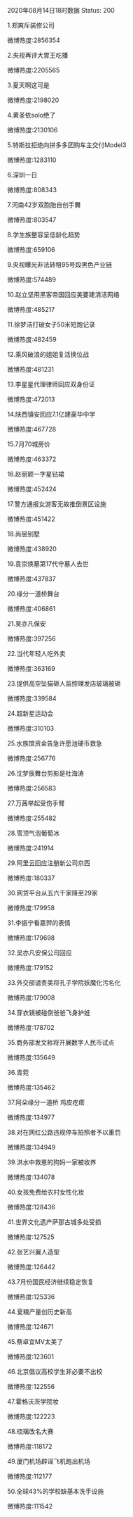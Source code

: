 2020年08月14日18时数据
Status: 200

1.郑爽斥装修公司

微博热度:2856354

2.央视再评大胃王吃播

微博热度:2205565

3.夏天啊这可是

微博热度:2198020

4.黄圣依solo绝了

微博热度:2130106

5.特斯拉拒绝向拼多多团购车主交付Model3

微博热度:1283110

6.深圳一日

微博热度:808343

7.河南42岁双胞胎自创手舞

微博热度:803547

8.学生族整容呈低龄化趋势

微博热度:659106

9.央视曝光非法转租95号段黑色产业链

微博热度:574489

10.赵立坚用黑客帝国回应美要建清洁网络

微博热度:485217

11.徐梦洁打破女子50米短跑记录

微博热度:482459

12.乘风破浪的姐姐复活换位战

微博热度:481231

13.李星星代理律师回应双身份证

微博热度:472013

14.陕西镇安回应7.1亿建豪华中学

微博热度:467728

15.7月70城房价

微博热度:463372

16.赵丽颖一字星钻裙

微博热度:452424

17.警方通报女游客无故推倒景区设施

微博热度:451422

18.尚层别墅

微博热度:438920

19.袁崇焕墓第17代守墓人去世

微博热度:437837

20.缘分一道桥舞台

微博热度:406861

21.吴亦凡保安

微博热度:397256

22.当代年轻人吃外卖

微博热度:363169

23.提供高空坠猫砸人监控理发店玻璃被砸

微博热度:339584

24.超新星运动会

微博热度:310103

25.水族馆资金告急许愿池硬币救急

微博热度:256776

26.沈梦辰舞台剪影是杜海涛

微博热度:256583

27.万茜举起受伤手臂

微博热度:255482

28.雪顶气泡葡萄冰

微博热度:241914

29.阿里云回应注册新公司京西

微博热度:180337

30.网贷平台从五六千家降至29家

微博热度:179958

31.李振宁看嘉羿的表情

微博热度:179698

32.吴亦凡安保公司回应

微博热度:179152

33.外交部谴责美将孔子学院妖魔化污名化

微博热度:179008

34.穿衣镜被碰倒爸爸飞身护娃

微博热度:178702

35.商务部发文称将开展数字人民币试点

微博热度:135649

36.青菀

微博热度:135462

37.阿朵缘分一道桥 鸡皮疙瘩

微博热度:134977

38.对在网红公路违规停车拍照者予以重罚

微博热度:134949

39.洪水中救崽的狗妈一家被收养

微博热度:134078

40.女孩免费给农村女性化妆

微博热度:128436

41.世界文化遗产萨那古城多处受损

微博热度:127525

42.张艺兴翼人造型

微博热度:126442

43.7月份国民经济继续稳定恢复

微博热度:125336

44.夏粮产量创历史新高

微博热度:124671

45.蔡卓宜MV太美了

微博热度:123601

46.北京倡议高校学生非必要不出校

微博热度:122556

47.霍格沃茨学院妆

微博热度:122223

48.琉璃改名大赛

微博热度:118172

49.厦门机场辟谣飞机跑出机场

微博热度:112177

50.全球43%的学校缺基本洗手设施

微博热度:111542

